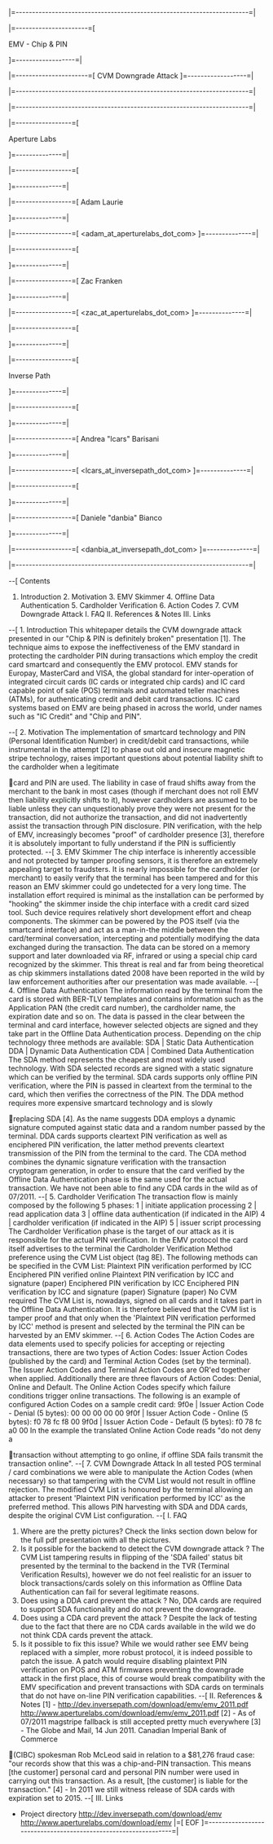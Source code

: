 |=-----------------------------------------------------------------------=|

|=----------------------=[

EMV - Chip & PIN

]=------------------=|

|=----------------------=[ CVM Downgrade Attack ]=------------------=|

|=-----------------------------------------------------------------------=|

|=-----------------------------------------------------------------------=|

|=-----------------=[

Aperture Labs

]=--------------=|

|=-----------------=[

]=--------------=|

|=-----------------=[ Adam Laurie

]=--------------=|

|=-----------------=[ <adam_at_aperturelabs_dot_com> ]=--------------=|

|=-----------------=[

]=--------------=|

|=-----------------=[ Zac Franken

]=--------------=|

|=-----------------=[ <zac_at_aperturelabs_dot_com> ]=--------------=|

|=-----------------=[

]=--------------=|

|=-----------------=[

Inverse Path

]=--------------=|

|=-----------------=[

]=--------------=|

|=-----------------=[ Andrea "lcars" Barisani

]=--------------=|

|=-----------------=[ <lcars_at_inversepath_dot_com> ]=--------------=|

|=-----------------=[

]=--------------=|

|=-----------------=[ Daniele "danbia" Bianco

]=--------------=|

|=-----------------=[ <danbia_at_inversepath_dot_com> ]=--------------=|

|=-----------------------------------------------------------------------=|

--[ Contents
1. Introduction 2. Motivation 3. EMV Skimmer 4. Offline Data Authentication 5. Cardholder Verification 6. Action Codes 7. CVM Downgrade Attack
I. FAQ II. References & Notes III. Links

--[ 1. Introduction
This whitepaper details the CVM downgrade attack presented in our "Chip & PIN is definitely broken" presentation [1].
The technique aims to expose the ineffectiveness of the EMV standard in protecting the cardholder PIN during transactions which employ the credit card smartcard and consequently the EMV protocol.
EMV stands for Europay, MasterCard and VISA, the global standard for inter-operation of integrated circuit cards (IC cards or integrated chip cards) and IC card capable point of sale (POS) terminals and automated teller machines (ATMs), for authenticating credit and debit card transactions.
IC card systems based on EMV are being phased in across the world, under names such as "IC Credit" and "Chip and PIN".

--[ 2. Motivation
The implementation of smartcard technology and PIN (Personal Identification Number) in credit/debit card transactions, while instrumental in the attempt [2] to phase out old and insecure magnetic stripe technology, raises important questions about potential liability shift to the cardholder when a legitimate

card and PIN are used.
The liability in case of fraud shifts away from the merchant to the bank in most cases (though if merchant does not roll EMV then liability explicitly shifts to it), however cardholders are assumed to be liable unless they can unquestionably prove they were not present for the transaction, did not authorize the transaction, and did not inadvertently assist the transaction through PIN disclosure.
PIN verification, with the help of EMV, increasingly becomes "proof" of cardholder presence [3], therefore it is absolutely important to fully understand if the PIN is sufficiently protected.
--[ 3. EMV Skimmer
The chip interface is inherently accessible and not protected by tamper proofing sensors, it is therefore an extremely appealing target to fraudsters.
It is nearly impossible for the cardholder (or merchant) to easily verify that the terminal has been tampered and for this reason an EMV skimmer could go undetected for a very long time.
The installation effort required is minimal as the installation can be performed by "hooking" the skimmer inside the chip interface with a credit card sized tool. Such device requires relatively short development effort and cheap components.
The skimmer can be powered by the POS itself (via the smartcard interface) and act as a man-in-the middle between the card/terminal conversation, intercepting and potentially modifying the data exchanged during the transaction. The data can be stored on a memory support and later downloaded via RF, infrared or using a special chip card recognized by the skimmer.
This threat is real and far from being theoretical as chip skimmers installations dated 2008 have been reported in the wild by law enforcement authorities after our presentation was made available.
--[ 4. Offline Data Authentication
The information read by the terminal from the card is stored with BER-TLV templates and contains information such as the Application PAN (the credit card number), the cardholder name, the expiration date and so on.
The data is passed in the clear between the terminal and card interface, however selected objects are signed and they take part in the Offline Data Authentication process.
Depending on the chip technology three methods are available:
SDA | Static Data Authentication DDA | Dynamic Data Authentication CDA | Combined Data Authentication
The SDA method represents the cheapest and most widely used technology. With SDA selected records are signed with a static signature which can be verified by the terminal. SDA cards supports only offline PIN verification, where the PIN is passed in cleartext from the terminal to the card, which then verifies the correctness of the PIN.
The DDA method requires more expensive smartcard technology and is slowly

replacing SDA [4]. As the name suggests DDA employs a dynamic signature computed against static data and a random number passed by the terminal. DDA cards supports cleartext PIN verification as well as enciphered PIN verification, the latter method prevents cleartext transmission of the PIN from the terminal to the card.
The CDA method combines the dynamic signature verification with the transaction cryptogram generation, in order to ensure that the card verified by the Offline Data Authentication phase is the same used for the actual transaction. We have not been able to find any CDA cards in the wild as of 07/2011.
--[ 5. Cardholder Verification
The transaction flow is mainly composed by the following 5 phases:
1 | initiate application processing 2 | read application data 3 | offline data authentication (if indicated in the AIP) 4 | cardholder verification (if indicated in the AIP) 5 | issuer script processing
The Cardholder Verification phase is the target of our attack as it is responsible for the actual PIN verification.
In the EMV protocol the card itself advertises to the terminal the Cardholder Verification Method preference using the CVM List object (tag 8E). The following methods can be specified in the CVM List:
Plaintext PIN verification performed by ICC Enciphered PIN verified online Plaintext PIN verification by ICC and signature (paper) Enciphered PIN verification by ICC Enciphered PIN verification by ICC and signature (paper) Signature (paper) No CVM required
The CVM List is, nowadays, signed on all cards and it takes part in the Offline Data Authentication. It is therefore believed that the CVM list is tamper proof and that only when the 'Plaintext PIN verification performed by ICC' method is present and selected by the terminal the PIN can be harvested by an EMV skimmer.
--[ 6. Action Codes
The Action Codes are data elements used to specify policies for accepting or rejecting transactions, there are two types of Action Codes: Issuer Action Codes (published by the card) and Terminal Action Codes (set by the terminal).
The Issuer Action Codes and Terminal Action Codes are OR'ed together when applied. Additionally there are three flavours of Action Codes: Denial, Online and Default. The Online Action Codes specify which failure conditions trigger online transactions.
The following is an example of configured Action Codes on a sample credit card:
9f0e | Issuer Action Code - Denial (5 bytes): 00 00 00 00 00 9f0f | Issuer Action Code - Online (5 bytes): f0 78 fc f8 00 9f0d | Issuer Action Code - Default (5 bytes): f0 78 fc a0 00
In the example the translated Online Action Code reads "do not deny a

transaction without attempting to go online, if offline SDA fails transmit the transaction online".
--[ 7. CVM Downgrade Attack
In all tested POS terminal / card combinations we were able to manipulate the Action Codes (when necessary) so that tampering with the CVM List would not result in offline rejection.
The modified CVM List is honoured by the terminal allowing an attacker to present 'Plaintext PIN verification performed by ICC' as the preferred method.
This allows PIN harvesting with SDA and DDA cards, despite the original CVM List configuration.
--[ I. FAQ
1. Where are the pretty pictures?
Check the links section down below for the full pdf presentation with all the pictures.
2. Is it possible for the backend to detect the CVM downgrade attack ?
The CVM List tampering results in flipping of the 'SDA failed' status bit presented by the terminal to the backend in the TVR (Terminal Verification Results), however we do not feel realistic for an issuer to block transactions/cards solely on this information as Offline Data Authentication can fail for several legitimate reasons.
2. Does using a DDA card prevent the attack ?
No, DDA cards are required to support SDA functionality and do not prevent the downgrade.
3. Does using a CDA card prevent the attack ?
Despite the lack of testing due to the fact that there are no CDA cards available in the wild we do not think CDA cards prevent the attack.
4. Is it possible to fix this issue?
While we would rather see EMV being replaced with a simpler, more robust protocol, it is indeed possible to patch the issue.
A patch would require disabling plaintext PIN verification on POS and ATM firmwares preventing the downgrade attack in the first place, this of course would break compatibility with the EMV specification and prevent transactions with SDA cards on terminals that do not have on-line PIN verification capabilities.
--[ II. References & Notes
[1] - http://dev.inversepath.com/download/emv/emv_2011.pdf http://www.aperturelabs.com/download/emv/emv_2011.pdf
[2] - As of 07/2011 magstripe fallback is still accepted pretty much everywhere
[3] - The Globe and Mail, 14 Jun 2011. Canadian Imperial Bank of Commerce

(CIBC) spokesman Rob McLeod said in relation to a $81,276 fraud case: "our records show that this was a chip-and-PIN transaction. This means [the customer] personal card and personal PIN number were used in carrying out this transaction. As a result, [the customer] is liable for the transaction."
[4] - In 2011 we still witness release of SDA cards with expiration set to 2015.
--[ III. Links
- Project directory http://dev.inversepath.com/download/emv http://www.aperturelabs.com/download/emv
|=[ EOF ]=---------------------------------------------------------------=|

